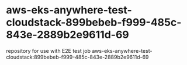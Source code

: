 # aws-eks-anywhere-test-cloudstack-899bebeb-f999-485c-843e-2889b2e9611d-69
repository for use with E2E test job aws-eks-anywhere-test-cloudstack:899bebeb-f999-485c-843e-2889b2e9611d-69
